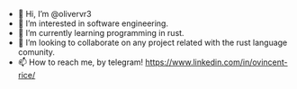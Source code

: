 - 👋 Hi, I’m @olivervr3
- 👀 I’m interested in software engineering.
- 🌱 I’m currently learning programming in rust.
- 💞️ I’m looking to collaborate on any project related with the rust language comunity.
- 📫 How to reach me, by telegram! https://www.linkedin.com/in/ovincent-rice/

<!---
olivervr3/olivervr3 is a ✨ special ✨ repository because its `README.md` (this file) appears on your GitHub profile.
You can click the Preview link to take a look at your changes.
--->
